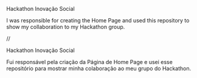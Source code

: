 Hackathon Inovação Social

I was responsible for creating the Home Page and used this repository to show my collaboration to my Hackathon group.

// 

Hackathon Inovação Social

Fui responsável pela criação da Página de Home Page e usei esse repositório para mostrar minha colaboração ao meu grupo do Hackathon.